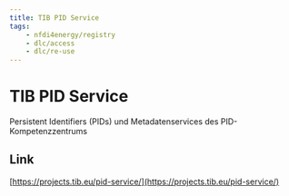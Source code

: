 ```yaml
---
title: TIB PID Service
tags:
    - nfdi4energy/registry
    - dlc/access
    - dlc/re-use
---
```

# TIB PID Service
Persistent Identifiers (PIDs) und Metadatenservices des PID-Kompetenzzentrums

## Link
[https://projects.tib.eu/pid-service/](https://projects.tib.eu/pid-service/)